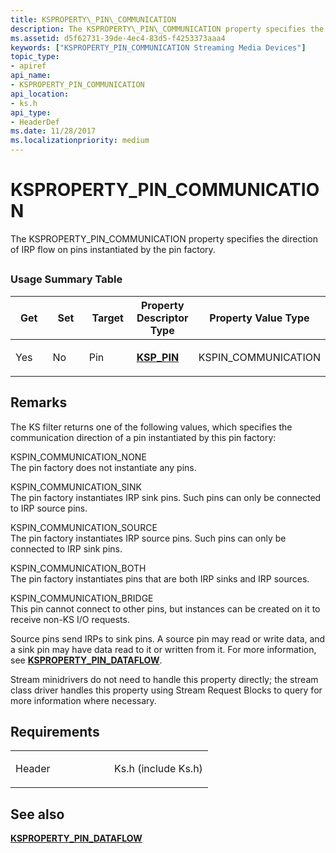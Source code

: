 ```yaml
---
title: KSPROPERTY\_PIN\_COMMUNICATION
description: The KSPROPERTY\_PIN\_COMMUNICATION property specifies the direction of IRP flow on pins instantiated by the pin factory.
ms.assetid: d5f62731-39de-4ec4-83d5-f4253373aaa4
keywords: ["KSPROPERTY_PIN_COMMUNICATION Streaming Media Devices"]
topic_type:
- apiref
api_name:
- KSPROPERTY_PIN_COMMUNICATION
api_location:
- ks.h
api_type:
- HeaderDef
ms.date: 11/28/2017
ms.localizationpriority: medium
---
```


# KSPROPERTY\_PIN\_COMMUNICATION


The KSPROPERTY\_PIN\_COMMUNICATION property specifies the direction of IRP flow on pins instantiated by the pin factory.

## <span id="ddk_ksproperty_pin_communication_ks"></span><span id="DDK_KSPROPERTY_PIN_COMMUNICATION_KS"></span>


### Usage Summary Table

<table>
<colgroup>
<col width="20%" />
<col width="20%" />
<col width="20%" />
<col width="20%" />
<col width="20%" />
</colgroup>
<thead>
<tr class="header">
<th>Get</th>
<th>Set</th>
<th>Target</th>
<th>Property Descriptor Type</th>
<th>Property Value Type</th>
</tr>
</thead>
<tbody>
<tr class="odd">
<td><p>Yes</p></td>
<td><p>No</p></td>
<td><p>Pin</p></td>
<td><p><a href="https://docs.microsoft.com/windows-hardware/drivers/ddi/ks/ns-ks-ksp_pin" data-raw-source="[&lt;strong&gt;KSP_PIN&lt;/strong&gt;](/windows-hardware/drivers/ddi/ks/ns-ks-ksp_pin)"><strong>KSP_PIN</strong></a></p></td>
<td><p>KSPIN_COMMUNICATION</p></td>
</tr>
</tbody>
</table>

 

Remarks
-------

The KS filter returns one of the following values, which specifies the communication direction of a pin instantiated by this pin factory:

<span id="KSPIN_COMMUNICATION_NONE"></span><span id="kspin_communication_none"></span>KSPIN\_COMMUNICATION\_NONE  
The pin factory does not instantiate any pins.

<span id="KSPIN_COMMUNICATION_SINK"></span><span id="kspin_communication_sink"></span>KSPIN\_COMMUNICATION\_SINK  
The pin factory instantiates IRP sink pins. Such pins can only be connected to IRP source pins.

<span id="KSPIN_COMMUNICATION_SOURCE"></span><span id="kspin_communication_source"></span>KSPIN\_COMMUNICATION\_SOURCE  
The pin factory instantiates IRP source pins. Such pins can only be connected to IRP sink pins.

<span id="KSPIN_COMMUNICATION_BOTH"></span><span id="kspin_communication_both"></span>KSPIN\_COMMUNICATION\_BOTH  
The pin factory instantiates pins that are both IRP sinks and IRP sources.

<span id="KSPIN_COMMUNICATION_BRIDGE"></span><span id="kspin_communication_bridge"></span>KSPIN\_COMMUNICATION\_BRIDGE  
This pin cannot connect to other pins, but instances can be created on it to receive non-KS I/O requests.

Source pins send IRPs to sink pins. A source pin may read or write data, and a sink pin may have data read to it or written from it. For more information, see [**KSPROPERTY\_PIN\_DATAFLOW**](ksproperty-pin-dataflow.md).

Stream minidrivers do not need to handle this property directly; the stream class driver handles this property using Stream Request Blocks to query for more information where necessary.

Requirements
------------

<table>
<colgroup>
<col width="50%" />
<col width="50%" />
</colgroup>
<tbody>
<tr class="odd">
<td><p>Header</p></td>
<td>Ks.h (include Ks.h)</td>
</tr>
</tbody>
</table>

## See also


[**KSPROPERTY\_PIN\_DATAFLOW**](ksproperty-pin-dataflow.md)

 

